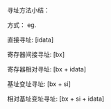 寻址方法小结：

方式： eg.
			
直接寻址: [idata]

寄存器间接寻址:  [bx]

寄存器相对寻址:  [bx + idata]

基址变址寻址:  [bx + si]

相对基址变址寻址:  [bx + si + idata]
